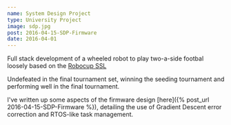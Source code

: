 ```yaml
---
name: System Design Project
type: University Project
image: sdp.jpg
post: 2016-04-15-SDP-Firmware
date: 2016-04-01
---
```


Full stack development of a wheeled robot to play two-a-side footbal loosely based on the [Robocup SSL](https://en.wikipedia.org/wiki/RoboCup_Small_Size_League)

Undefeated in the final tournament set, winning the seeding tournament and performing well in the final tournament.

I've written up some aspects of the firmware design [here]({% post_url 2016-04-15-SDP-Firmware %}), detailing the use of Gradient Descent error correction and RTOS-like task management.

